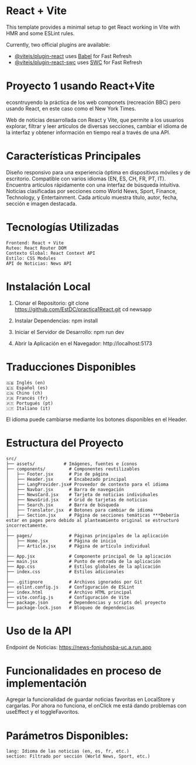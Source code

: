 # React + Vite

This template provides a minimal setup to get React working in Vite with HMR and some ESLint rules.

Currently, two official plugins are available:

- [@vitejs/plugin-react](https://github.com/vitejs/vite-plugin-react/blob/main/packages/plugin-react/README.md) uses [Babel](https://babeljs.io/) for Fast Refresh
- [@vitejs/plugin-react-swc](https://github.com/vitejs/vite-plugin-react-swc) uses [SWC](https://swc.rs/) for Fast Refresh


Proyecto 1 usando React+Vite
============================

ecosntruyendo la práctica de los web componets (recreación BBC) pero usando React, en este caso como el New York Times.


Web de noticias desarrollada con React y Vite, que permite a los usuarios explorar, filtrar y leer artículos de diversas secciones, cambiar el idioma de la interfaz y obtener información en tiempo real a través de una API.

Características Principales
===========================
Diseño responsivo para una experiencia óptima en dispositivos móviles y de escritorio.
Compatible con varios idiomas (EN, ES, CH, FR, PT, IT).
Encuentra artículos rápidamente con una interfaz de búsqueda intuitiva.
Noticias clasificadas por secciones como World News, Sport, Finance, Technology, y Entertainment.
Cada artículo muestra título, autor, fecha, sección e imagen destacada.


Tecnologías Utilizadas
======================
    Frontend: React + Vite
    Ruteo: React Router DOM
    Contexto Global: React Context API
    Estilo: CSS Modules
    API de Noticias: News API

Instalación Local
=================
1. Clonar el Repositorio:
git clone https://github.com/EstDC/practica1React.git
cd newsapp

2. Instalar Dependencias:
npm install

3. Iniciar el Servidor de Desarrollo:
npm run dev

4. Abrir la Aplicación en el Navegador:
http://localhost:5173


Traducciones Disponibles
========================
    🇬🇧 Inglés (en)
    🇪🇸 Español (es)
    🇨🇳 Chino (ch)
    🇫🇷 Francés (fr)
    🇵🇹 Portugués (pt)
    🇮🇹 Italiano (it)

El idioma puede cambiarse mediante los botones disponibles en el Header.


Estructura del Proyecto
=======================
```plaintext
src/
├── assets/           # Imágenes, fuentes e íconos
├── components/         # Componentes reutilizables
│   ├── Footer.jsx      # Pie de página
│   ├── Header.jsx      # Encabezado principal
│   ├── LangProvider.jsx# Proveedor de contexto para el idioma
│   ├── Navbar.jsx      # Barra de navegación
│   ├── NewsCard.jsx    # Tarjeta de noticias individuales
│   ├── NewsGrid.jsx    # Grid de tarjetas de noticias
│   ├── Search.jsx      # Barra de búsqueda
│   ├── Translator.jsx  # Botones para cambiar de idioma
│   ├── Section.jsx     # Página de secciones temáticas ***Debería estar en pages pero debido al planteamiento original se estructuró incorrectamente.
│
├── pages/              # Páginas principales de la aplicación
│   ├── Home.jsx        # Página de inicio
│   ├── Article.jsx     # Página de artículo individual
│
├── App.jsx             # Componente principal de la aplicación
├── main.jsx            # Punto de entrada de la aplicación
├── App.css             # Estilos globales de la aplicación
├── index.css           # Estilos adicionales
│
├── .gitignore          # Archivos ignorados por Git
├── eslint.config.js    # Configuración de ESLint
├── index.html          # Archivo HTML principal
├── vite.config.js      # Configuración de Vite
├── package.json        # Dependencias y scripts del proyecto
└── package-lock.json   # Bloqueo de dependencias
```

Uso de la API
=============
Endpoint de Noticias:
https://news-foniuhqsba-uc.a.run.app


Funcionalidades en proceso de implementación
============================================
Agregar la funcionalidad de guardar noticias favoritas en LocalStore y cargarlas. Por ahora no funciona, el onClick me está dando problemas con useEffect y el toggleFavoritos.

Parámetros Disponibles:
=======================
    lang: Idioma de las noticias (en, es, fr, etc.)
    section: Filtrado por sección (World News, Sport, etc.)
